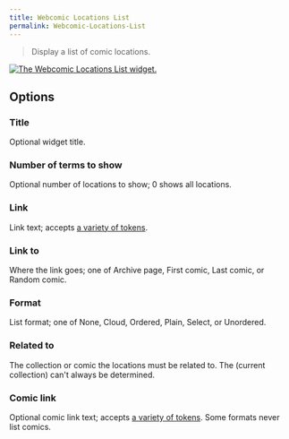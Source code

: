 ```yaml
---
title: Webcomic Locations List
permalink: Webcomic-Locations-List
---
```


> Display a list of comic locations.

[![The Webcomic Locations List widget.](srv/Webcomic-Locations-List.png)](srv/Webcomic-Locations-List.png)

## Options

### Title
Optional widget title.

### Number of terms to show
Optional number of locations to show; 0
shows all locations.

### Link
Link text; accepts
[a variety of tokens](get_webcomic_term_link_tokens).

### Link to
Where the link goes; one of Archive page, First comic, Last
comic, or Random comic.

### Format
List format; one of None, Cloud, Ordered, Plain, Select, or
Unordered.

### Related to
The collection or comic the locations must be related
to. The (current collection) can't always be determined.

### Comic link
Optional comic link text; accepts
[a variety of tokens](get_webcomic_link_tokens). Some formats never list
comics.
